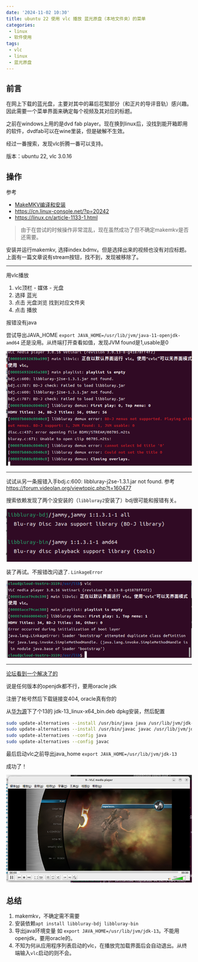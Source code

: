 ```yaml
---
date: '2024-11-02 10:30'
title: ubuntu 22 使用 vlc 播放 蓝光原盘（本地文件夹）的菜单
categories: 
 - linux
 - 软件使用
tags:
 - vlc
 - linux
 - 蓝光原盘
---
```

## 前言
在网上下载的蓝光盘，主要对其中的幕后花絮部分（和正片的导评音轨）感兴趣。因此需要一个菜单界面来确定每个视频及其对应的标题。

之前在windows上用的是dvd fab player。现在换到linux后，没找到能开箱即用的软件，dvdfab可以在wine里装，但是破解不生效。

经过一番搜索，发现vlc折腾一番可以支持。

版本：ubuntu 22, vlc 3.0.16

## 操作
参考
- [MakeMKV编译和安装](https://forum.makemkv.com/forum/viewtopic.php?f=3&t=224)
- https://cn.linux-console.net/?p=20242
- https://linux.cn/article-1133-1.html

> 由于在尝试的时候操作非常混乱，现在虽然成功了但不确定makemkv是否还需要。

安装并运行makemkv, 选择index.bdmv。但是选择出来的视频也没有对应标题。上面有一篇文章说有stream按钮，找不到，发现被移除了。

----
用vlc播放
1. vlc顶栏 - 媒体 - 光盘
2. 选择 蓝光
3. 点击 光盘浏览 找到对应文件夹
4. 点击 播放

报错没有java

尝试导出JAVA_HOME
`export JAVA_HOME=/usr/lib/jvm/java-11-openjdk-amd64`
还是没用。从终端打开查看如值，发现JVM found是1,usable是0

![图1](./res/1.png)

----
试试从另一条报错入手bdj.c:600: libbluray-j2se-1.3.1.jar not found.
参考 https://forum.videolan.org/viewtopic.php?t=160477

搜索依赖发现了两个没安装的（`libbluray2`安装了）bdj很可能和报错有关。

![图2](./res/2.png)


装了再试。不报错改闪退了. `LinkageError`

![图3](./res/3.png)

----
[论坛看到一个解决了的](https://forum.videolan.org/viewtopic.php?t=162509)

说是任何版本的openjdk都不行，要用oracle jdk

注册了帐号然后下载链接变404, oracle真有你的

从[华为源](https://mirrors.huaweicloud.com/java/jdk/13+33/)下了个13的 
jdk-13_linux-x64_bin.deb 
dpkg安装，然后配置
```sh
sudo update-alternatives --install /usr/bin/java java /usr/lib/jvm/jdk-13/bin/java 2
sudo update-alternatives --install /usr/bin/javac javac /usr/lib/jvm/jdk-13/bin/javac 2
sudo update-alternatives --config java
sudo update-alternatives --config javac
```

最后启动vlc之前导出java_home
`export JAVA_HOME=/usr/lib/jvm/jdk-13`

成功了！

![alt text](./res/4.png)

## 总结
1. makemkv，不确定需不需要
2. 安装依赖`apt install libbluray-bdj libbluray-bin`
3. 导出java环境变量 如 `export JAVA_HOME=/usr/lib/jvm/jdk-13`。不能用openjdk，要用oracle的。
4. 不知为何从应用程序列表启动的vlc，在播放完加载界面后会自动退出。从终端输入`vlc`启动的则不会。